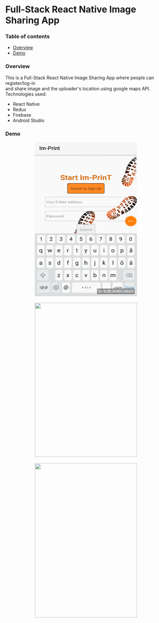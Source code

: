 # Full-Stack React Native Image Sharing App

### Table of contents

*   [Overview](#overview)
*   [Demo](#demo)

### Overview

This is a Full-Stack React Native Image Sharing App where people can register/log-in <br/>
and share image and the uploader's location using google maps API. <br/>
Technologies used:
*   React Native
*   Redux
*   Firebase
*   Android Studio

### Demo
<p align="center">
<img src="gifs/imprint1.gif" width="320px" height="480px"/>
<br/>
<br/>
<img src="gifs/imprint2.gif" width="320px" height="480px"/>
<br/>
<br/>
<img src="gifs/imprint3.gif" width="320px" height="480px"/>
</p>
